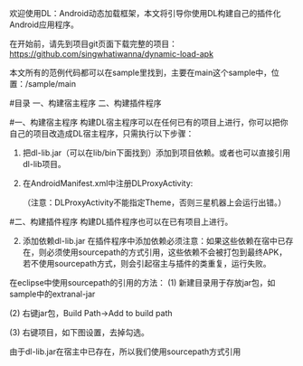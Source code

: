 欢迎使用DL：Android动态加载框架，本文将引导你使用DL构建自己的插件化Android应用程序。

在开始前，请先到项目git页面下载完整的项目：<a href="https://github.com/singwhatiwanna/dynamic-load-apk">https://github.com/singwhatiwanna/dynamic-load-apk</a>

本文所有的范例代码都可以在sample里找到，主要在main这个sample中，位置：/sample/main

#目录
一、构建宿主程序
二、构建插件程序




#一、构建宿主程序
构建DL宿主程序可以在任何已有的项目上进行，你可以把你自己的项目改造成DL宿主程序，只需执行以下步骤：

1. 把dl-lib.jar（可以在lib/bin下面找到）添加到项目依赖。或者也可以直接引用dl-lib项目。

1. 在AndroidManifest.xml中注册DLProxyActivity:

    <activity
        android:name="com.ryg.dynamicload.DLProxyActivity"
        android:label="@string/app_name" >
        <intent-filter>
            <action android:name="com.ryg.dynamicload.proxy.activity.VIEW" />
            <category android:name="android.intent.category.DEFAULT" />
        </intent-filter>
    </activity>
（注意：DLProxyActivity不能指定Theme，否则三星机器上会运行出错。）


#二、构建插件程序</h1>
构建DL插件程序也可以在已有项目上进行。

2. 添加依赖dl-lib.jar
在插件程序中添加依赖必须注意：如果这些依赖在宿中已存在，则必须使用sourcepath的方式引用，这些依赖不会被打包到最终APK，若不使用sourcepath方式，则会引起宿主与插件的类重复，运行失败。

在eclipse中使用sourcepath的引用的方法：
(1) 新建目录用于存放jar包，如sample中的extranal-jar

(2) 右键jar包，Build Path-&gt;Add to build path

(3) 右键项目，如下图设置，去掉勾选。

由于dl-lib.jar在宿主中已存在，所以我们使用sourcepath方式引用
